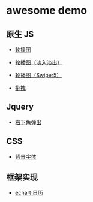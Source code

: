 awesome demo
============

## 原生 JS

- [轮播图](https://0x0ffff.github.io/awesome-demo/scroll-view/)

- [轮播图（淡入淡出）](https://0x0ffff.github.io/awesome-demo/scroll-view-opacity/)

- [轮播图（Swiper5）](https://0x0ffff.github.io/awesome-demo/swiper-js/)

- [拖拽](https://0x0ffff.github.io/awesome-demo/drag-box/)

## Jquery

- [右下角弹出](https://0x0ffff.github.io/awesome-demo/ad-jquery/)

## CSS

- [背景字体](https://0x0ffff.github.io/awesome-demo/background-font/)

## 框架实现

- [echart 日历](https://0x0ffff.github.io/awesome-demo/echart-example/)
